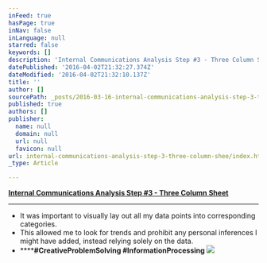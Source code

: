 ```yaml
---
inFeed: true
hasPage: true
inNav: false
inLanguage: null
starred: false
keywords: []
description: 'Internal Communications Analysis Step #3 - Three Column Sheet'
datePublished: '2016-04-02T21:32:27.374Z'
dateModified: '2016-04-02T21:32:10.137Z'
title: ''
author: []
sourcePath: _posts/2016-03-16-internal-communications-analysis-step-3-three-column-shee.md
published: true
authors: []
publisher:
  name: null
  domain: null
  url: null
  favicon: null
url: internal-communications-analysis-step-3-three-column-shee/index.html
_type: Article

---
```

**[Internal Communications Analysis Step \#3 - Three Column Sheet][0]**

****

* It was important to visually lay out all my data points into corresponding categories.
* This allowed me to look for trends and prohibit any personal inferences I might have added, instead relying solely on the data.
* ******\#CreativeProblemSolving \#InformationProcessing**
![](https://the-grid-user-content.s3-us-west-2.amazonaws.com/18fcd2d9-90ee-4e6d-a0ed-32c151d64849.png)

  


[0]: https://drive.google.com/file/d/0B_3Bn2B5HlnMeDk0c0txaTN2T1U/view?usp=sharing